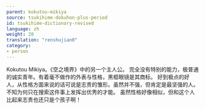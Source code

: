 ```yaml
---
parent: kokutou-mikiya
source: tsukihime-dokuhon-plus-period
id: tsukihime-dictionary-revised
language: zh
weight: 28
translation: "renshujian0"
category:
- person
---
```


Kokutou Mikiya。《空之境界》中的另一个主人公。
完全没有特别的能力，极普通的诚实青年。有着毫不做作的外表与性格，黑框眼镜是其商标。
好到极点的好人，从性格方面来说的话可说是志贵的雏形。虽然并不强，但肯定是最坚强的人。不知为何只在搜索这件事上发挥出优秀的才能。
虽然性格好像相似，但和这个人比起来志贵也还只是个孩子啊！
